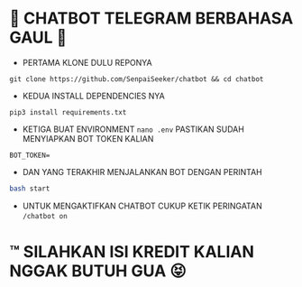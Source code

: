 # 🤖 CHATBOT TELEGRAM BERBAHASA GAUL 🤟

- PERTAMA KLONE DULU REPONYA
```
git clone https://github.com/SenpaiSeeker/chatbot && cd chatbot
```
- KEDUA INSTALL DEPENDENCIES NYA
```
pip3 install requirements.txt
```
- KETIGA BUAT ENVIRONMENT
`nano .env` PASTIKAN SUDAH MENYIAPKAN BOT TOKEN KALIAN
```env
BOT_TOKEN=
```
- DAN YANG TERAKHIR MENJALANKAN BOT DENGAN PERINTAH
```bash
bash start
```
- UNTUK MENGAKTIFKAN CHATBOT CUKUP KETIK PERINGATAN `/chatbot on`

# ™️ SILAHKAN ISI KREDIT KALIAN NGGAK BUTUH GUA 😝
